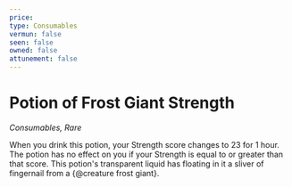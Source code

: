 ```yaml
---
price: 
type: Consumables
vermun: false
seen: false
owned: false
attunement: false
---
```

# Potion of Frost Giant Strength

*Consumables, Rare*

When you drink this potion, your Strength score changes to 23 for 1 hour. The potion has no effect on you if your Strength is equal to or greater than that score. This potion's transparent liquid has floating in it a sliver of fingernail from a {@creature frost giant}.